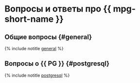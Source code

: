 # Вопросы и ответы про {{ mpg-short-name }}

## Общие вопросы {#general}

{% include notitle [general](general.md) %}

## Вопросы о {{ PG }} {#postgresql}

{% include notitle [postgresql](postgresql.md) %}
